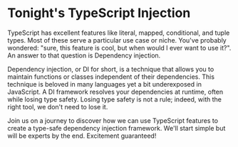 # Tonight's TypeScript Injection

TypeScript has excellent features like literal, mapped, conditional, and tuple types. Most of these serve a particular use case or niche. You've probably wondered: "sure, this feature is cool, but when would I ever want to use it?". An answer to that question is Dependency injection.

Dependency injection, or DI for short, is a technique that allows you to maintain functions or classes independent of their dependencies. This technique is beloved in many languages yet a bit underexposed in JavaScript. A DI framework resolves your dependencies at runtime, often while losing type safety. Losing type safety is not a rule; indeed, with the right tool, we don't need to lose it.

Join us on a journey to discover how we can use TypeScript features to create a type-safe dependency injection framework. We'll start simple but will be experts by the end. Excitement guaranteed!
